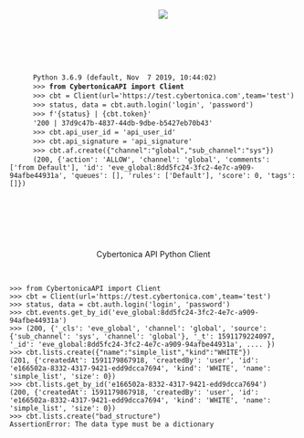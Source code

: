 <span align="center">

<pre>
    <img src="https://gitlab.cybertonica.com/AF/vega/-/blob/develop/ext/logo.png" align="center"/></a>
    
    <div align="left">
    <p></p>
    <code> Python 3.6.9 (default, Nov  7 2019, 10:44:02)</code>
    <code> >>> <strong>from CybertonicaAPI import Client</strong></code>
    <code> >>> cbt = Client(url='https://test.cybertonica.com',team='test')</code>
    <code> >>> status, data = cbt.auth.login('login', 'password')</code>
    <code> >>> f'{status} | {cbt.token}'</code>
    <code> '200 | 37d9c47b-4837-44db-9dbe-b5427eb70b43'</code>
    <code> >>> cbt.api_user_id = 'api_user_id'</code>
    <code> >>> cbt.api_signature = 'api_signature'</code>
    <code> >>> cbt.af.create({"channel":"global","sub_channel":"sys"})</code>
    <code> (200, {'action': 'ALLOW', 'channel': 'global', 'comments': ['from Default'], 'id': 'eve_global:8dd5fc24-3fc2-4e7c-a909-94afbe44931a', 'queues': [], 'rules': ['Default'], 'score': 0, 'tags': []})</code>
    </div>
</pre>
</span>

<p>&nbsp;</p><p>&nbsp;</p>

<p align="center">Cybertonica API Python Client</p>

<p>&nbsp;</p>

```pycon
>>> from CybertonicaAPI import Client
>>> cbt = Client(url='https://test.cybertonica.com',team='test')
>>> status, data = cbt.auth.login('login', 'password')
>>> cbt.events.get_by_id('eve_global:8dd5fc24-3fc2-4e7c-a909-94afbe44931a')
>>> (200, {'_cls': 'eve_global', 'channel': 'global', 'source': {'sub_channel': 'sys', 'channel': 'global'}, '_t': 1591179224097, '_id': 'eve_global:8dd5fc24-3fc2-4e7c-a909-94afbe44931a', .... })
>>> cbt.lists.create({"name":"simple_list","kind":"WHITE"})
(201, {'createdAt': 1591179867918, 'createdBy': 'user', 'id': 'e166502a-8332-4317-9421-edd9dcca7694', 'kind': 'WHITE', 'name': 'simple_list', 'size': 0})
>>> cbt.lists.get_by_id('e166502a-8332-4317-9421-edd9dcca7694')
(200, {'createdAt': 1591179867918, 'createdBy': 'user', 'id': 'e166502a-8332-4317-9421-edd9dcca7694', 'kind': 'WHITE', 'name': 'simple_list', 'size': 0})
>>> cbt.lists.create("bad_structure")
AssertionError: The data type must be a dictionary
```